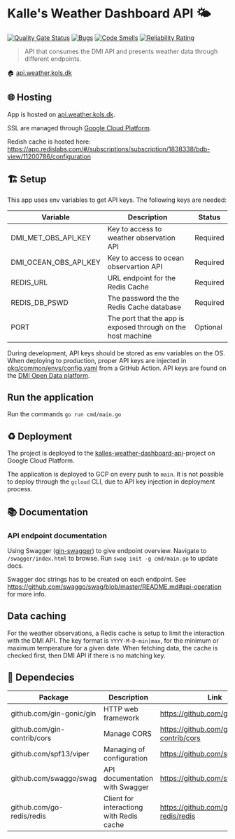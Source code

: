 # Kalle's Weather Dashboard API 🌤
[![Quality Gate Status](https://sonarcloud.io/api/project_badges/measure?project=svopper_kalles_weather_dashboard_api&metric=alert_status)](https://sonarcloud.io/summary/new_code?id=svopper_kalles_weather_dashboard_api) [![Bugs](https://sonarcloud.io/api/project_badges/measure?project=svopper_kalles_weather_dashboard_api&metric=bugs)](https://sonarcloud.io/summary/new_code?id=svopper_kalles_weather_dashboard_api) [![Code Smells](https://sonarcloud.io/api/project_badges/measure?project=svopper_kalles_weather_dashboard_api&metric=code_smells)](https://sonarcloud.io/summary/new_code?id=svopper_kalles_weather_dashboard_api) [![Reliability Rating](https://sonarcloud.io/api/project_badges/measure?project=svopper_kalles_weather_dashboard_api&metric=reliability_rating)](https://sonarcloud.io/summary/new_code?id=svopper_kalles_weather_dashboard_api)

> API that consumes the DMI API and presents weather data through different endpoints.

🏠 [api.weather.kols.dk](https://api.weather.kols.dk/)

## 🌐 Hosting

App is hosted on [api.weather.kols.dk](https://api.weather.kols.dk/).

SSL are managed through [Google Cloud Platform](https://console.cloud.google.com/net-services/loadbalancing/advanced/sslCertificates/list?project=kalles-weather-dashboard-api).

Redish cache is hosted here: https://app.redislabs.com/#/subscriptions/subscription/1838338/bdb-view/11200786/configuration

## 🏗 Setup

This app uses env variables to get API keys. The following keys are needed:

| **Variable**          | **Description**                                              | **Status** |
| --------------------- | ------------------------------------------------------------ | ---------- |
| DMI_MET_OBS_API_KEY   | Key to access to weather observation API                     | Required   |
| DMI_OCEAN_OBS_API_KEY | Key to access to ocean observartion API                      | Required   |
| REDIS_URL             | URL endpoint for the Redis Cache                             | Required   |
| REDIS_DB_PSWD         | The password the the Redis Cache database                    | Required   |
| PORT                  | The port that the app is exposed through on the host machine | Optional   |

During development, API keys should be stored as env variables on the OS. When deploying to production, proper API keys are injected in [pkg/common/envs/config.yaml](https://github.com/svopper/kalles_weather_dashboard_v2/blob/main/pkg/common/envs/config.yaml) from a GitHub Action. API keys are found on the [DMI Open Data platform](https://dmiapi.govcloud.dk/).

## Run the application

Run the commands `go run cmd/main.go`

## ♻️ Deployment

The project is deployed to the [kalles-weather-dashboard-api](https://console.cloud.google.com/welcome?project=kalles-weather-dashboard-api)-project on Google Cloud Platform.

The application is deployed to GCP on every push to `main`. It is not possible to deploy through the `gcloud` CLI, due to API key injection in deployment process.

## 📚 Documentation

### API endpoint documentation

Using Swagger ([gin-swagger](https://github.com/swaggo/gin-swagger)) to give endpoint overview. Navigate to `/swagger/index.html` to browse. Run `swag init -g cmd/main.go` to update docs.

Swagger doc strings has to be created on each endpoint. See https://github.com/swaggo/swag/blob/master/README.md#api-operation for more info.

## Data caching

For the weather observations, a Redis cache is setup to limit the interaction with the DMI API. The key format is `YYYY-M-D-min|max`, for the minimum or maximum temperature for a given date. When fetching data, the cache is checked first, then DMI API if there is no matching key.

## 🔗 Dependecies

| **Package**                 | **Description**                          | **Link**                            |
| --------------------------- | ---------------------------------------- | ----------------------------------- |
| github.com/gin-gonic/gin    | HTTP web framework                       | https://github.com/gin-gonic/gin    |
| github.com/gin-contrib/cors | Manage CORS                              | https://github.com/gin-contrib/cors |
| github.com/spf13/viper      | Managing of configuration                | https://github.com/spf13/viper      |
| github.com/swaggo/swag      | API documentation with Swagger           | https://github.com/swaggo/swag      |
| github.com/go-redis/redis   | Client for interactiong with Redis cache | https://github.com/go-redis/redis   |
